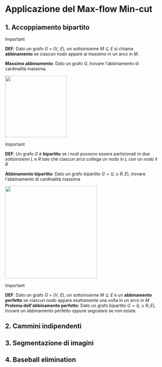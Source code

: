 # Applicazione del Max-flow Min-cut

## 1. Accoppiamento bipartito

> [!IMPORTANT]
>
> **DEF**: Dato un grafo $G\ =\ (V,\ E)$, un sottoinsieme $M \subseteq E$ si chiama **abbinamento** se ciascun nodo appare al massimo in un arco in $M$.
>
> **Massimo abbinamento**: Dato un grafo $G$, trovare l'abbinamento di cardinalità massima.

<img src="img/appMaxFlow/mathing.png" width="200">

> [!IMPORTANT]
>
> **DEF**: Un grafo $G$ è **bipartito** se i nodi possono essere partizionati in due sottoinsiemi $L$ e $R$ tale che ciascun arco collega un nodo in $L$ con un nodo il $R$
>
> **Abbinamento bipartito**: Dato un grafo bipartito $G = (L \cup R, E)$, trovare l'abbinamento di cardinalità massima

<img src="img/appMaxFlow/bipartite_mathing.png" width="300">

> [!IMPORTANT]
>
> **DEF**: Dato un grafo $G\ =\ (V,\ E)$, un sottoinsieme $M \subseteq E$ è un **abbinamento perfetto** se ciascun nodo appare esattamente una volta in un arco in $M$
> **Prolema dell'abbinamento perfetto**: Dato un grafo bipartito $G = (L \cup R, E)$, trovare un abbinamento perfetto oppure segnalare se non esiste.

## 2. Cammini indipendenti

## 3. Segmentazione di imagini

## 4. Baseball elimination